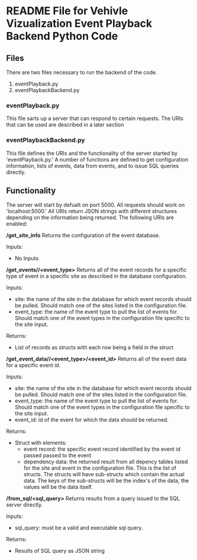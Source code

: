 # README File for Vehivle Vizualization Event Playback Backend Python Code

## Files
There are two files necessary to run the backend of the code. 
1) eventPlayback.py
2) eventPlaybackBackend.py

### eventPlayback.py
This file sarts up a server that can respond to certain requests. The URIs that
can be used are described in a later section

### eventPlaybackBackend.py
This file defines the URIs and the functionality of the server started by 
'eventPlayback.py.' A number of functions are defined to get configuration 
information, lists of events, data from events, and to issue SQL queries 
directly.

## Functionality
The server will start by defualt on port 5000. All requests should work on 
'localhost:5000.' All URIs return JSON strings with different structures 
depending on the information being returned. The following URIs are enabled:

**/get_site_info**
Returns the configuration of the event database.

Inputs:
- No Inputs

**/get_events/<site>/<event_type>**
Returns all of the event records for a specific type of event in a specific 
site as described in the database configuration. 

Inputs:
- site: the name of the site in the database for which event records should be
pulled. Should match one of the sites listed in the configuration file. 
- event_type: the name of the event type to pull the list of events for. Should
match one of the event types in the configuration file specific to the site 
input.

Returns:
- List of records as structs with each row being a field in the struct

**/get_event_data/<site>/<event_type>/<event_id>**
Returns all of the event data for a specific event id. 

Inputs:
- site: the name of the site in the database for which event records should be
pulled. Should match one of the sites listed in the configuration file. 
- event_type: the name of the event type to pull the list of events for. Should
match one of the event types in the configuration file specific to the site 
input.
- event_id: id of the event for which the data should be returned. 

Returns:
- Struct with elements:
    - event record: the specific event record identified by the event id passed
    passed to the event
    - dependency data: the returned result from all depency tables listed for 
    the site and event in the configuration file. This is the list of structs. 
    The structs will have sub-structs which contain the actual data. The keys 
    of the sub-structs will be the index's of the data, the values will be the 
    data itself. 

**/from_sql/<sql_query>**
Returns results from a query issued to the SQL server directly. 

Inputs:
- sql_query: must be a valid and executable sql query. 

Returns:
- Results of SQL query as JSON string
